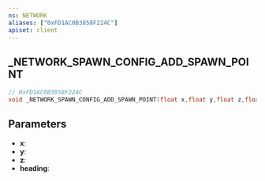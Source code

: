 ```yaml
---
ns: NETWORK
aliases: ["0xFD1AC0B3858F224C"]
apiset: client
---
```

## _NETWORK_SPAWN_CONFIG_ADD_SPAWN_POINT

```c
// 0xFD1AC0B3858F224C
void _NETWORK_SPAWN_CONFIG_ADD_SPAWN_POINT(float x,float y,float z,float heading);
```


## Parameters
* **x**:
* **y**:
* **z**:
* **heading**: